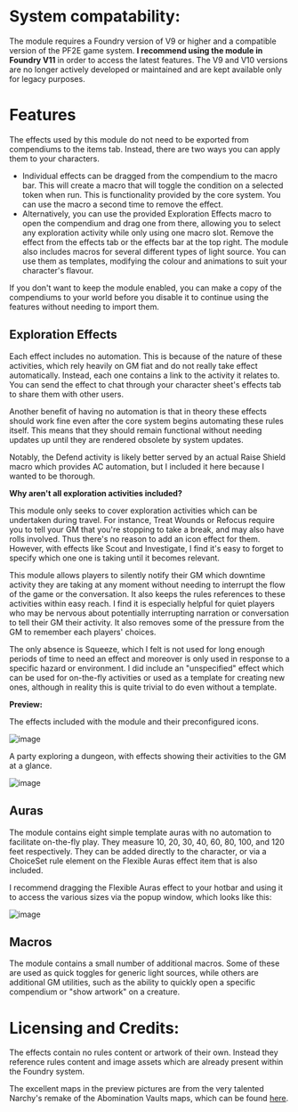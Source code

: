 # System compatability:

The module requires a Foundry version of V9 or higher and a compatible version of the PF2E game system. 
**I recommend using the module in Foundry V11** in order to access the latest features. 
The V9 and V10 versions are no longer actively developed or maintained and are kept available only for legacy purposes.

# Features

The effects used by this module do not need to be exported from compendiums to the items tab. 
Instead, there are two ways you can apply them to your characters.
- Individual effects can be dragged from the compendium to the macro bar. This will create a macro that will toggle the condition on a selected token when run. This is functionality provided by the core system. You can use the macro a second time to remove the effect.
- Alternatively, you can use the provided Exploration Effects macro to open the compendium and drag one from there, allowing you to select any exploration activity while only using one macro slot. Remove the effect from the effects tab or the effects bar at the top right.
The module also includes macros for several different types of light source. You can use them as templates, modifying the colour and animations to suit your character's flavour.

If you don't want to keep the module enabled, you can make a copy of the compendiums to your world before you disable it to continue using the features without needing to import them.

## Exploration Effects

Each effect includes no automation. This is because of the nature of these activities, which rely heavily on GM fiat and do not really take effect automatically. Instead, each one contains a link to the activity it relates to. You can send the effect to chat through your character sheet's effects tab to share them with other users.

Another benefit of having no automation is that in theory these effects should work fine even after the core system begins automating these rules itself. This means that they should remain functional without needing updates up until they are rendered obsolete by system updates.

Notably, the Defend activity is likely better served by an actual Raise Shield macro which provides AC automation, but I included it here because I wanted to be thorough.

**Why aren't all exploration activities included?**

This module only seeks to cover exploration activities which can be undertaken during travel. For instance, Treat Wounds or Refocus require you to tell your GM that you're stopping to take a break, and may also have rolls involved. Thus there's no reason to add an icon effect for them. However, with effects like Scout and Investigate, I find it's easy to forget to specify which one one is taking until it becomes relevant. 

This module allows players to silently notify their GM which downtime activity they are taking at any moment without needing to interrupt the flow of the game or the conversation. It also keeps the rules references to these activities within easy reach. I find it is especially helpful for quiet players who may be nervous about potentially interrupting narration or conversation to tell their GM their activity. It also removes some of the pressure from the GM to remember each players' choices.

The only absence is Squeeze, which I felt is not used for long enough periods of time to need an effect and moreover is only used in response to a specific hazard or environment. I did include an "unspecified" effect which can be used for on-the-fly activities or used as a template for creating new ones, although in reality this is quite trivial to do even without a template.

**Preview:**

The effects included with the module and their preconfigured icons.

![image](https://github.com/silvative/pf2e-exploration-effects/blob/documentation/Preview1.png)

A party exploring a dungeon, with effects showing their activities to the GM at a glance.

![image](https://github.com/silvative/pf2e-exploration-effects/blob/documentation/Preview2.png)

## Auras

The module contains eight simple template auras with no automation to facilitate on-the-fly play. They measure 10, 20, 30, 40, 60, 80, 100, and 120 feet respectively. They can be added directly to the character, or via a ChoiceSet rule element on the Flexible Auras effect item that is also included.

I recommend dragging the Flexible Auras effect to your hotbar and using it to access the various sizes via the popup window, which looks like this: 

![image](https://user-images.githubusercontent.com/66365038/197816950-6a202bff-8565-43d4-bfe1-b92ddb6d002d.png)

## Macros

The module contains a small number of additional macros. Some of these are used as quick toggles for generic light sources, while others are additional GM utilities, such as the ability to quickly open a specific compendium or "show artwork" on a creature.

# Licensing and Credits:

The effects contain no rules content or artwork of their own. Instead they reference rules content and image assets which are already present within the Foundry system. 

The excellent maps in the preview pictures are from the very talented Narchy's remake of the Abomination Vaults maps, which can be found [here](https://foundryvtt.com/packages/av-maps-remake-by-narchy).
